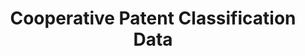 ---
layout: default
bigquery: https://console.cloud.google.com/bigquery?p=patents-public-data&d=cpc&page=dataset
citation: '“Cooperative Patent Classification” by the EPO and USPTO, for public use. '
contributors: EPO, USPTO
cost: None
description: Cooperative Patent Classification Data contains the scheme and definitions
  of the Cooperative Patent Classification system for classifying patent documents.
  The CPC is the result of a partnership between the EPO and the USPTO in their joint
  effort to develop a common, internationally compatible classification system for
  technical documents, in particular patent publications, which will be used by both
  offices in the patent granting process
documentation: https://www.cooperativepatentclassification.org/cpcSchemeAndDefinitions
last_edit: 04/05/2022, 19:50:13
location: https://www.cooperativepatentclassification.org/index
maintained_by: USPTO, EPO
schema_fields:
- residual_references
- informative_references
- additional_only
- residualReferences
- child_groups
- symbol
- titlePart
- notAllocatable
- breakdown_code
- title_full
- status
- not_allocatable
- childGroups
- parents
- titleFull
- dateRevised
- ipc_concordant
- level
- title_part
- applicationReferences
- application_references
- ipcConcordant
- sizeCache
- informativeReferences
- glossary
- children
- limitingReferences
- date_revised
- synonyms
- limiting_references
- definition
- breakdownCode
shortname: cooperative_patent_classification
tags:
- patents
- science
title: Cooperative Patent Classification Data
uuid: 984374a7-16e9-4b35-9445-458daceb01bf
---